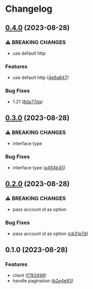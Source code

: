 # Changelog

## [0.4.0](https://www.github.com/brokeyourbike/cloudflare-api-client-go/compare/v0.3.0...v0.4.0) (2023-08-28)


### ⚠ BREAKING CHANGES

* use default http

### Features

* use default http ([4e6a847](https://www.github.com/brokeyourbike/cloudflare-api-client-go/commit/4e6a847136e350e995736fb4ad70acbd8b1acf60))


### Bug Fixes

* 1.21 ([8da77da](https://www.github.com/brokeyourbike/cloudflare-api-client-go/commit/8da77da17e1fa7f934078274b479c96d22360921))

## [0.3.0](https://www.github.com/brokeyourbike/cloudflare-api-client-go/compare/v0.2.0...v0.3.0) (2023-08-28)


### ⚠ BREAKING CHANGES

* interface type

### Bug Fixes

* interface type ([a464b45](https://www.github.com/brokeyourbike/cloudflare-api-client-go/commit/a464b4512ec0476c5e32a1935da03378fbdc1765))

## [0.2.0](https://www.github.com/brokeyourbike/cloudflare-api-client-go/compare/v0.1.0...v0.2.0) (2023-08-28)


### ⚠ BREAKING CHANGES

* pass account id as option

### Bug Fixes

* pass account id as option ([cb31e7d](https://www.github.com/brokeyourbike/cloudflare-api-client-go/commit/cb31e7dac20044eb9a44882d2a0d2077ba491b13))

## 0.1.0 (2023-08-28)


### Features

* client ([f783498](https://www.github.com/brokeyourbike/cloudflare-api-client-go/commit/f78349827bf6319ed384a15b276cb09f7b521eab))
* handle pagination ([b2e4e93](https://www.github.com/brokeyourbike/cloudflare-api-client-go/commit/b2e4e933f858d4af18b4e8545cc55c9f8c6acaf2))
